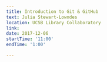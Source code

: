 ```yaml
---
title: Introduction to Git & GitHub
text: Julia Stewart-Lowndes
location: UCSB Library Collaboratory
link: 
date: 2017-12-06
startTime: '11:00'
endTime: '1:00'

---
```

